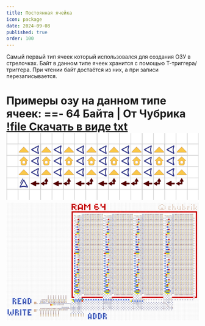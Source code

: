 ```yaml
---
title: Постоянная ячейка
icon: package
date: 2024-09-08
published: true
order: 100
---
```


Самый первый тип ячеек который использовался для создания ОЗУ в стрелочках.
Байт в данном типе ячеек хранится с помощью Т-триггера/триггера. При чтении байт достаётся из них, а при записи перезаписывается.

Примеры озу на данном типе ячеек:
==- 64 Байта | От Чубрика
[!file Скачать в виде txt](/static/schematics/ram/64b_trigger_1bpc_chubrik/schematic.txt)
![Ячейка ( без проводов )](/static/schematics/ram/64b_trigger_1bpc_chubrik/cell.png)
![Полная память](/static/schematics/ram/64b_trigger_1bpc_chubrik/full.png)
===
